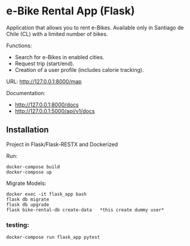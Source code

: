 # e-Bike Rental App (Flask)

Application that allows you to rent e-Bikes. Available only in Santiago de Chile (CL) with a limited number of bikes.

Functions:
- Search for e-Bikes in enabled cities.
- Request trip (start/end).
- Creation of a user profile (includes calorie tracking).


URL: http://127.0.0.1:8000/map

Documentation: 
- http://127.0.0.1:8000/docs
- http://127.0.0.1:5000/api/v1/docs
 	
## Installation

Project in Flask/Flask-RESTX and Dockerized

Run:
```
docker-compose build
docker-compose up
```

Migrate Models:
```
docker exec -it flask_app bash
flask db migrate
flask db upgrade
flask bike-rental-db create-data   *this create dummy user*
```


### **testing:**
```
docker-compose run flask_app pytest
```